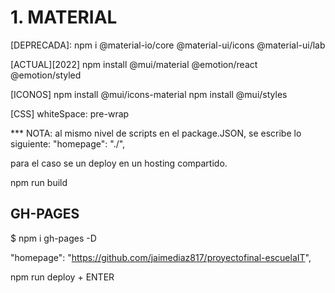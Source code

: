  
 # 1. MATERIAL
 
 [DEPRECADA]:
 npm i @material-io/core @material-ui/icons @material-ui/lab

[ACTUAL][2022]
 npm install @mui/material @emotion/react @emotion/styled

[ICONOS]
npm install @mui/icons-material
npm install @mui/styles

[CSS]
whiteSpace: pre-wrap

*** NOTA:
al mismo nivel de scripts en el package.JSON, se escribe lo siguiente:
"homepage": "./",

para el caso se un deploy en un hosting compartido.

npm run build

## GH-PAGES
$ npm i gh-pages -D

"homepage": "https://github.com/jaimediaz817/proyectofinal-escuelaIT",

npm run deploy + ENTER


